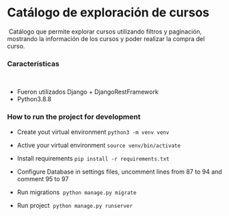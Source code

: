 # Catálogo de exploración de cursos
​
Catálogo que permite explorar cursos utilizando filtros y paginación, mostrando la información de los cursos y poder realizar la compra del curso.
​
### Características
​
- Fueron utilizados Django + DjangoRestFramework 
- Python3.8.8 
​
​
### How to run the project for development
- Create yout virtual environment
​
```python3 -m venv venv```
​
- Active your virtual environment
​
```source venv/bin/activate```
​
- Install requirements
​
```pip install -r requirements.txt```
​  
- Configure Database in settings files, uncomment lines from 87 to 94  and comment 95 to 97

- Run migrations
​
```python manage.py migrate```
  
- Run project
​
```python manage.py runserver```